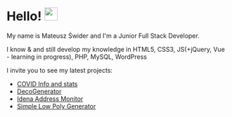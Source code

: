 # Hello! <img src="https://raw.githubusercontent.com/MartinHeinz/MartinHeinz/master/wave.gif" width="30px">

My name is Mateusz Świder and I'm a Junior Full Stack Developer.

I know & and still develop my knowledge in HTML5, CSS3, JS(+jQuery, Vue - learning in progress), PHP, MySQL, WordPress

I invite you to see my latest projects:
* [COVID Info and stats](https://github.com/Mativve/covid-info-and-stats)
* [DecoGenerator](https://github.com/Mativve/DecoGenerator)
* [Idena Address Monitor](https://github.com/Mativve/Idena-Address-Monitor)
* [Simple Low Poly Generator](https://github.com/Mativve/Simple-Low-Poly-Generator)
